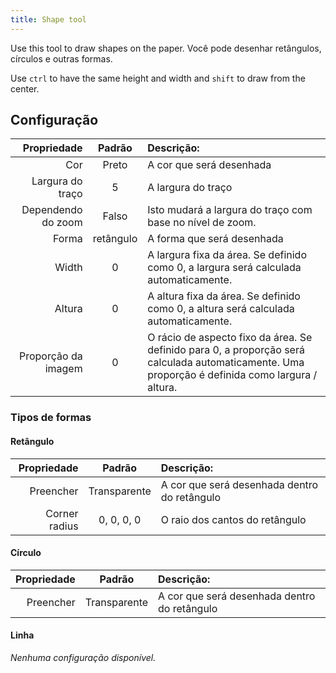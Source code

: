 ```yaml
---
title: Shape tool
---
```


Use this tool to draw shapes on the paper.
Você pode desenhar retângulos, círculos e outras formas.

Use `ctrl` to have the same height and width and `shift` to draw from the center.

## Configuração

|         Propriedade |   Padrão  | Descrição:                                                                                                                                                                       |
| ------------------: | :-------: | :----------------------------------------------------------------------------------------------------------------------------------------------------------------------------------------------- |
|                 Cor |   Preto   | A cor que será desenhada                                                                                                                                                                         |
|    Largura do traço |     5     | A largura do traço                                                                                                                                                                               |
|  Dependendo do zoom |   Falso   | Isto mudará a largura do traço com base no nível de zoom.                                                                                                                        |
|               Forma | retângulo | A forma que será desenhada                                                                                                                                                                       |
|               Width |     0     | A largura fixa da área. Se definido como 0, a largura será calculada automaticamente.                                                                            |
|              Altura |     0     | A altura fixa da área. Se definido como 0, a altura será calculada automaticamente.                                                                              |
| Proporção da imagem |     0     | O rácio de aspecto fixo da área. Se definido para 0, a proporção será calculada automaticamente. Uma proporção é definida como largura / altura. |

### Tipos de formas

#### Retângulo

|   Propriedade |    Padrão    | Descrição:                   |
| ------------: | :----------: | :------------------------------------------- |
|     Preencher | Transparente | A cor que será desenhada dentro do retângulo |
| Corner radius |  0, 0, 0, 0  | O raio dos cantos do retângulo               |

#### Círculo

| Propriedade |    Padrão    | Descrição:                   |
| ----------: | :----------: | :------------------------------------------- |
|   Preencher | Transparente | A cor que será desenhada dentro do retângulo |

#### Linha

_Nenhuma configuração disponível._
